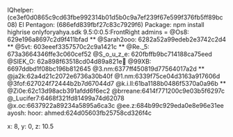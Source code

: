 IQhelper: (ce3ef0d0865c9cd63fbe992314b01d5b0c9a7ef239f67e599f376fb5ff89bc08)
El Pentagon: (686efd839fbf27c83c7929f6)
Package: npm install highrise onlyforyahya.sdk
9.5:0:0.5:FrontRight
admins =
@Os8: 629e196a8697c2d9f411bfad **
@Sarah2ooo: 6282a52a99edeb2e3742c2d4 **
@5vt: 603eeef3357570c2c9a1421c **
@Re._5: 673a3664346ffe3c060cef52
@S_o_u_z_e: 620fbffb9bc714188ca75eed
@SIEK_O: 62a898f63518cd04d89a821e
ِ@99XB: 6697ddbd1f08bc196b812645
@3.nm:6377ff450819d77564017a2d **
@ja2k:62a4d21c2072e6736a30b40f
@1.nm:6339f75ce04d3163a917606d
@3fof:627024f72444b2b7d67044d7
@k.i.ll:61ba1188b0486f5370a0a96b **
@Zi0e:62c13d98acb391afdd6f6ec2
@brreane:6414f771200c9e03b5f6297c
@_Lucifer7:6468f321fd81499a74d62078
@x.oc:6637922a89234a5895a6ca3c
@ee.z:684b99c929eda0e8e96e31ee
ayosh:
hoor:
ahmed:624d05603fb25758cd326f4c

x: 8, y: 0, z: 10.5